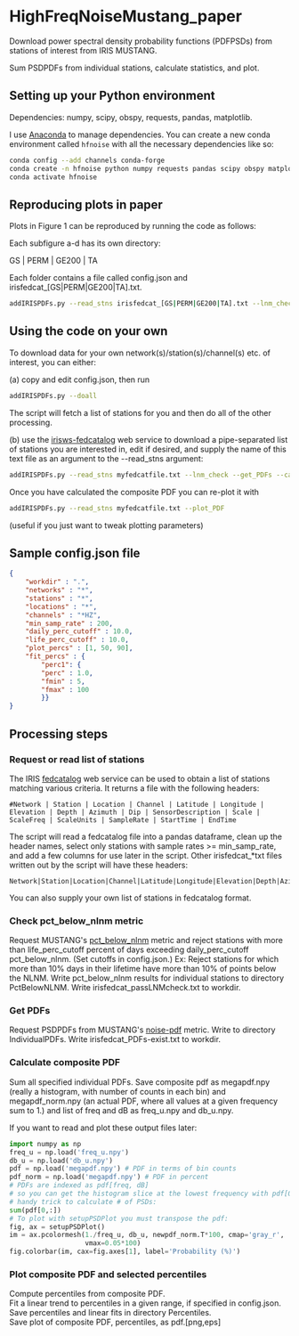 # HighFreqNoiseMustang_paper
Download power spectral density probability functions (PDFPSDs) from stations of interest from IRIS MUSTANG.

Sum PSDPDFs from individual stations, calculate statistics, and plot.

## Setting up your Python environment
Dependencies: numpy, scipy, obspy, requests, pandas, matplotlib.

I use [Anaconda](https://www.anaconda.com/download/) to manage dependencies.  You can create a new conda environment called ```hfnoise``` with all the necessary dependencies like so:
```bash
conda config --add channels conda-forge
conda create -n hfnoise python numpy requests pandas scipy obspy matplotlib
conda activate hfnoise
```

## Reproducing plots in paper
Plots in Figure 1 can be reproduced by running the code as follows:

Each subfigure a-d has its own directory:

GS | PERM | GE200 | TA

Each folder contains a file called config.json and irisfedcat_[GS|PERM|GE200|TA].txt.

```bash
addIRISPDFs.py --read_stns irisfedcat_[GS|PERM|GE200|TA].txt --lnm_check --get_PDFs --calc_PDFs --plot_PDF
```

## Using the code on your own
To download data for your own network(s)/station(s)/channel(s) etc. of interest, you can either:

(a) copy and edit config.json, then run 
```bash
addIRISPDFs.py --doall
```
The script will fetch a list of stations for you and then do all of the other processing.

(b) use the [irisws-fedcatalog](http://service.iris.edu/irisws/fedcatalog/1/) web service to download a pipe-separated list of stations you are interested in, edit if desired, and supply the name of this text file as an argument to the --read_stns argument:
```bash
addIRISPDFs.py --read_stns myfedcatfile.txt --lnm_check --get_PDFs --calc_PDF --plot_PDF
```

Once you have calculated the composite PDF you can re-plot it with
```bash
addIRISPDFs.py --read_stns myfedcatfile.txt --plot_PDF
```
(useful if you just want to tweak plotting parameters)


## Sample config.json file
```json
{
	"workdir" : ".",
	"networks" : "*",
	"stations" : "*",
	"locations" : "*",
	"channels" : "*HZ",
	"min_samp_rate" : 200,
	"daily_perc_cutoff" : 10.0,
	"life_perc_cutoff" : 10.0,
	"plot_percs" : [1, 50, 90],
	"fit_percs" : {
		"perc1": {
		"perc" : 1.0,
		"fmin" : 5,
		"fmax" : 100
		}}
}
```

## Processing steps

### Request or read list of stations
The IRIS [fedcatalog](http://service.iris.edu/irisws/fedcatalog/1/) web service can be used to obtain a list of stations matching various criteria.
It returns a file with the following headers:
```
#Network | Station | Location | Channel | Latitude | Longitude | Elevation | Depth | Azimuth | Dip | SensorDescription | Scale | ScaleFreq | ScaleUnits | SampleRate | StartTime | EndTime
```
The script will read a fedcatalog file into a pandas dataframe, clean up the header names, select only stations with sample rates >= min_samp_rate, and add a few columns for use later in the script.  Other irisfedcat_*txt files written out by the script will have these headers: 
```
Network|Station|Location|Channel|Latitude|Longitude|Elevation|Depth|Azimuth|Dip|SensorDescription|Scale|ScaleFreq|ScaleUnits|SampleRate|StartTime|EndTime|Target|StartDate|EndDate|TotalTime
```
You can also supply your own list of stations in fedcatalog format. 

### Check pct\_below\_nlnm metric
Request MUSTANG's [pct\_below\_nlnm](http://service.iris.edu/mustang/metrics/docs/1/desc/pct_below_nlnm/) metric and reject stations with more than life_perc_cutoff percent of days exceeding daily_perc_cutoff pct\_below\_nlnm.  (Set cutoffs in config.json.)  Ex: Reject stations for which more than 10% days in their lifetime have more than 10% of points below the NLNM.  Write pct\_below\_nlnm results for individual stations to directory PctBelowNLNM.  Write irisfedcat_passLNMcheck.txt to workdir.

### Get PDFs
Request PSDPDFs from MUSTANG's [noise-pdf](http://service.iris.edu/mustang/noise-pdf/1/) metric.  Write to directory IndividualPDFs.  Write irisfedcat_PDFs-exist.txt to workdir.

### Calculate composite PDF
Sum all specified individual PDFs. Save composite pdf as megapdf.npy (really a histogram, with number of counts in each bin) and megapdf\_norm.npy (an actual PDF, where all values at a given frequency sum to 1.)  and list of freq and dB as freq\_u.npy and db\_u.npy.

If you want to read and plot these output files later: 
```python
import numpy as np
freq_u = np.load('freq_u.npy')
db_u = np.load('db_u.npy')
pdf = np.load('megapdf.npy') # PDF in terms of bin counts
pdf_norm = np.load('megapdf.npy') # PDF in percent
# PDFs are indexed as pdf[freq, dB]
# so you can get the histogram slice at the lowest frequency with pdf[0,:]
# handy trick to calculate # of PSDs:
sum(pdf[0,:])
# To plot with setupPSDPlot you must transpose the pdf:
fig, ax = setupPSDPlot()
im = ax.pcolormesh(1./freq_u, db_u, newpdf_norm.T*100, cmap='gray_r', 
                   vmax=0.05*100)
fig.colorbar(im, cax=fig.axes[1], label='Probability (%)')
```

### Plot composite PDF and selected percentiles
Compute percentiles from composite PDF.  
Fit a linear trend to percentiles in a given range, if specified in config.json.  
Save percentiles and linear fits in directory Percentiles.  
Save plot of composite PDF, percentiles, as pdf.[png,eps]


